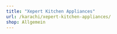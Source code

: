 ```yaml
---
title: "Xepert Kitchen Appliances"
url: /karachi/xepert-kitchen-appliances/
shop: Allgemein
---
```

